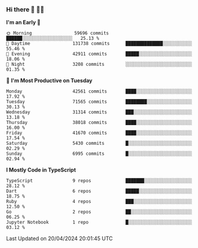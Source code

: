 ### Hi there 👋 🧑‍💻



<!--START_SECTION:waka-->
**I'm an Early 🐤** 

```text
🌞 Morning                59696 commits       ██████░░░░░░░░░░░░░░░░░░░   25.13 % 
🌆 Daytime                131738 commits      ██████████████░░░░░░░░░░░   55.46 % 
🌃 Evening                42911 commits       █████░░░░░░░░░░░░░░░░░░░░   18.06 % 
🌙 Night                  3208 commits        ░░░░░░░░░░░░░░░░░░░░░░░░░   01.35 % 
```
📅 **I'm Most Productive on Tuesday** 

```text
Monday                   42561 commits       ████░░░░░░░░░░░░░░░░░░░░░   17.92 % 
Tuesday                  71565 commits       ████████░░░░░░░░░░░░░░░░░   30.13 % 
Wednesday                31314 commits       ███░░░░░░░░░░░░░░░░░░░░░░   13.18 % 
Thursday                 38018 commits       ████░░░░░░░░░░░░░░░░░░░░░   16.00 % 
Friday                   41670 commits       ████░░░░░░░░░░░░░░░░░░░░░   17.54 % 
Saturday                 5430 commits        █░░░░░░░░░░░░░░░░░░░░░░░░   02.29 % 
Sunday                   6995 commits        █░░░░░░░░░░░░░░░░░░░░░░░░   02.94 % 
```


**I Mostly Code in TypeScript** 

```text
TypeScript               9 repos             ███████░░░░░░░░░░░░░░░░░░   28.12 % 
Dart                     6 repos             █████░░░░░░░░░░░░░░░░░░░░   18.75 % 
Ruby                     4 repos             ███░░░░░░░░░░░░░░░░░░░░░░   12.50 % 
Go                       2 repos             ██░░░░░░░░░░░░░░░░░░░░░░░   06.25 % 
Jupyter Notebook         1 repo              █░░░░░░░░░░░░░░░░░░░░░░░░   03.12 % 
```




 Last Updated on 20/04/2024 20:01:45 UTC
<!--END_SECTION:waka-->


